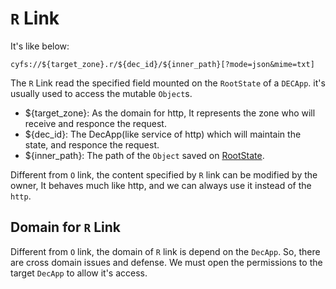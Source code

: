 # `R` Link

It's like below:

```
cyfs://${target_zone}.r/${dec_id}/${inner_path}[?mode=json&mime=txt]
```

The `R` Link read the specified field mounted on the `RootState` of a `DECApp`. it's usually used to access the mutable `Object`s.

-   ${target_zone}: As the domain for http, It represents the zone who will receive and responce the request.
-   ${dec_id}: The DecApp(like service of http) which will maintain the state, and responce the request.
-   ${inner_path}: The path of the `Object` saved on [RootState](https://github.com/buckyos/CYFS/issues/132#issuecomment-1476048950).

Different from `O` link, the content specified by `R` link can be modified by the owner, It behaves much like http, and we can always use it instead of the `http`.

## Domain for `R` Link

Different from `O` link, the domain of `R` link is depend on the `DecApp`. So, there are cross domain issues and defense. We must open the permissions to the target `DecApp` to allow it's access.
